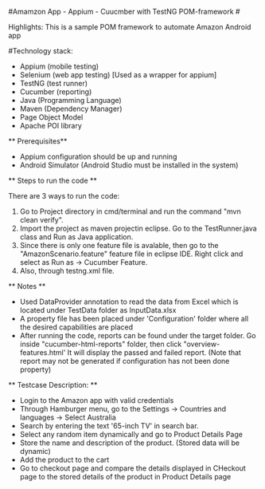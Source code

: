 
#Amamzon App - Appium - Cuucmber with TestNG POM-framework #


Highlights:
This is a sample POM framework to automate Amazon Android app


#Technology stack:
- Appium (mobile testing)
- Selenium (web app testing) [Used as a wrapper for appium]
- TestNG (test runner)
- Cucumber (reporting)
- Java (Programming Language)
- Maven (Dependency Manager)
- Page Object Model
- Apache POI library

** Prerequisites** 

- Appium configuration should be up and running 
- Android Simulator (Android Studio must be installed in the system)

** Steps to run the code ** 

There are 3 ways to run the code:

1. Go to Project directory in cmd/terminal and run the command "mvn clean verify".
2. Import the project as maven projectin eclipse. Go to the TestRunner.java class and Run as Java application.
3. Since there is only one feature file is avalable, then go to the "AmazonScenario.feature" feature file in eclipse IDE. Right click and select as Run as -> Cucumber Feature.
4. Also, through testng.xml file.


** Notes **
- Used DataProvider annotation to read the data from Excel which is located under TestData folder as InputData.xlsx
- A property file has been placed under 'Configuration' folder where all the desired capabilities are placed
- After running the code, reports can be found under the target folder. Go inside "cucumber-html-reports" folder, then click "overview-features.html'
 It will display the passed and failed report. (Note that report may not be generated if configuration has not been done property)
 
 
 ** Testcase Description: **
 - Login to the Amazon app with valid credentials
 - Through Hamburger menu, go to the Settings -> Countries and languages -> Select Australia
 - Search by entering the text '65-inch TV' in search bar.
 - Select any random item dynamically and go to Product Details Page
 - Store the name and description of the product. (Stored data will be dynamic)
 - Add the product to the cart
 - Go to checkout page and compare the details displayed in CHeckout page to the stored details of the product in Product Details page



